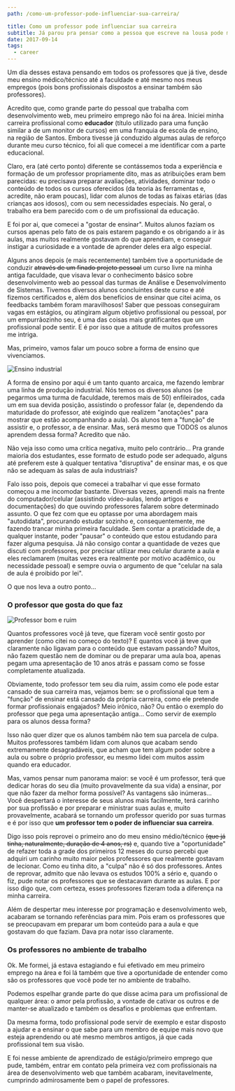 ```yaml
---
path: /como-um-professor-pode-influenciar-sua-carreira/

title: Como um professor pode influenciar sua carreira
subtitle: Já parou pra pensar como a pessoa que escreve na lousa pode mudar sua vida?
date: 2017-09-14
tags:
  - career
---
```

Um dia desses estava pensando em todos os professores que já tive, desde meu ensino médico/técnico até a faculdade e até mesmo nos meus empregos (pois bons profissionais dispostos a ensinar também são professores).

Acredito que, como grande parte do pessoal que trabalha com desenvolvimento web, meu primeiro emprego não foi na área. Iniciei minha carreira profissional como **educador** (título utilizado para uma função similar a de um monitor de cursos) em uma franquia de escola de ensino, na região de Santos. Embora tivesse já conduzido algumas aulas de reforço durante meu curso técnico, foi ali que comecei a me identificar com a parte educacional.

Claro, era (até certo ponto) diferente se contássemos toda a experiência e formação de um professor propriamente dito, mas as atribuições eram bem parecidas: eu precisava preparar avaliações, atividades, dominar todo o conteúdo de todos os cursos oferecidos (da teoria às ferramentas e, acredite, não eram poucas), lidar com alunos de todas as faixas etárias (das crianças aos idosos), com ou sem necessidades especiais. No geral, o trabalho era bem parecido com o de um profissional da educação.

E foi por ai, que comecei a "gostar de ensinar". Muitos alunos faziam os cursos apenas pelo fato de os pais estarem pagando e os obrigando a ir às aulas, mas muitos realmente gostavam do que aprendiam, e conseguir instigar a curiosidade e a vontade de aprender deles era algo especial.

Alguns anos depois (e mais recentemente) também tive a oportunidade de conduzir ~~através de um finado projeto pessoal~~ um curso livre na minha antiga faculdade, que visava levar o conhecimento básico sobre desenvolvimento web ao pessoal das turmas de Análise e Desenvolvimento de Sistemas. Tivemos diversos alunos concluintes deste curso e até fizemos certificados e, além dos benefícios de ensinar que citei acima, os feedbacks também foram maravilhosos! Saber que pessoas conseguiram vagas em estágios, ou atingiram algum objetivo profissional ou pessoal, por um empurrãozinho seu, é uma das coisas mais gratificantes que um profissional pode sentir. E é por isso que a atitude de muitos professores me intriga.

Mas, primeiro, vamos falar um pouco sobre a forma de ensino que vivenciamos.

![Ensino industrial](/images/2017-09-14.como-um-professor-pode-influenciar-sua-carreira/ensino-industrial.jpg)

A forma de ensino por aqui é um tanto quanto arcaica, me fazendo lembrar uma linha de produção industrial.
Nós temos os diversos alunos (se pegarmos uma turma de faculdade, teremos mais de 50) enfileirados, cada um em sua devida posição, assistindo o professor falar (e, dependendo da maturidade do professor, até exigindo que realizem "anotações" para mostrar que estão acompanhando a aula). Os alunos tem a "função" de assistir e, o professor, a de ensinar. Mas, será mesmo que TODOS os alunos aprendem dessa forma? Acredito que não.

Não veja isso como uma crítica negativa, muito pelo contrário... Pra grande maioria dos estudantes, esse formato de estudo pode ser adequado, alguns até preferem este à qualquer tentativa  "disruptiva" de ensinar mas, e os que não se adequam às salas de aula industriais?

Falo isso pois, depois que comecei a trabalhar vi que esse formato começou a me incomodar bastante. Diversas vezes, aprendi mais na frente do computador/celular (assistindo vídeo-aulas, lendo artigos e documentações) do que ouvindo professores falarem sobre determinado assunto. O que fez com que eu optasse por uma abordagem mais "autodidata", procurando estudar sozinho e, consequentemente, me fazendo trancar minha primeira faculdade. Sem contar a praticidade de, a qualquer instante, poder "pausar" o conteúdo que estou estudando para fazer alguma pesquisa. Já não consigo contar a quantidade de vezes que discuti com professores, por precisar utilizar meu celular durante a aula e eles reclamarem (muitas vezes era realmente por motivo acadêmico, ou necessidade pessoal) e sempre ouvia o argumento de que "celular na sala de aula é proibido por lei".

O que nos leva a outro ponto...

### O professor que gosta do que faz

![Professor bom e ruim](/images/2017-09-14.como-um-professor-pode-influenciar-sua-carreira/bad-good-teacher.jpeg)

Quantos professores você já teve, que fizeram você sentir gosto por aprender (como citei no começo do texto)? E quantos você já teve que claramente não ligavam para o conteúdo que estavam passando? Muitos, não fazem questão nem de dominar ou de preparar uma aula boa, apenas pegam uma apresentação de 10 anos atrás e passam como se fosse completamente atualizada.

Obviamente, todo professor tem seu dia ruim, assim como ele pode estar cansado de sua carreira mas, vejamos bem: se o profissional que tem a "função" de ensinar está cansado da própria carreira, como ele pretende formar profissionais engajados? Meio irônico, não? Ou então o exemplo do professor que pega uma apresentação antiga... Como servir de exemplo para os alunos dessa forma?

Isso não quer dizer que os alunos também não tem sua parcela de culpa. Muitos professores também lidam com alunos que acabam sendo extremamente desagradáveis, que acham que tem algum poder sobre a aula ou sobre o próprio professor, eu mesmo lidei com muitos assim quando era educador.

Mas, vamos pensar num panorama maior: se você é um professor, terá que dedicar horas do seu dia (muito provavelmente da sua vida) a ensinar, por que não fazer da melhor forma possível? As vantagens são inúmeras... Você despertará o interesse de seus alunos mais facilmente, terá carinho por sua profissão e por preparar e ministrar suas aulas e, muito provavelmente, acabará se tornando um professor querido por suas turmas e é por isso que **um professor tem o poder de influenciar sua carreira**.

Digo isso pois reprovei o primeiro ano do meu ensino médio/técnico ~~(que já tinha, naturalmente, duração de 4 anos, rs)~~ e, quando tive a "oportunidade" de refazer toda a grade dos primeiros 12 meses do curso percebi que adquiri um carinho muito maior pelos professores que realmente gostavam de lecionar. Como eu tinha dito, a "culpa" não é só dos professores. Antes de reprovar, admito que não levava os estudos 100% a sério e, quando o fiz, pude notar os professores que se destacavam durante as aulas. E por isso digo que, com certeza, esses professores fizeram toda a diferença na minha carreira.

Além de despertar meu interesse por programação e desenvolvimento web, acabaram se tornando referências para mim. Pois eram os professores que se preocupavam em preparar um bom conteúdo para a aula e que gostavam do que faziam. Dava pra notar isso claramente.

### Os professores no ambiente de trabalho

Ok. Me formei, já estava estagiando e fui efetivado em meu primeiro emprego na área e foi lá também que tive a oportunidade de entender como são os professores que você pode ter no ambiente de trabalho.

Podemos espelhar grande parte do que disse acima para um profissional de qualquer área: o amor pela profissão, a vontade de cativar os outros e de manter-se atualizado e também os desafios e problemas que enfrentam.

Da mesma forma, todo profissional pode servir de exemplo e estar disposto a ajudar e a ensinar o que sabe para um membro de equipe mais novo que esteja aprendendo ou até mesmo membros antigos, já que cada profissional tem sua visão.

E foi nesse ambiente de aprendizado de estágio/primeiro emprego que pude, também, entrar em contato pela primeira vez com profissionais na área de desenvolvimento web que também acabaram, inevitavelmente, cumprindo admirosamente bem o papel de professores.
